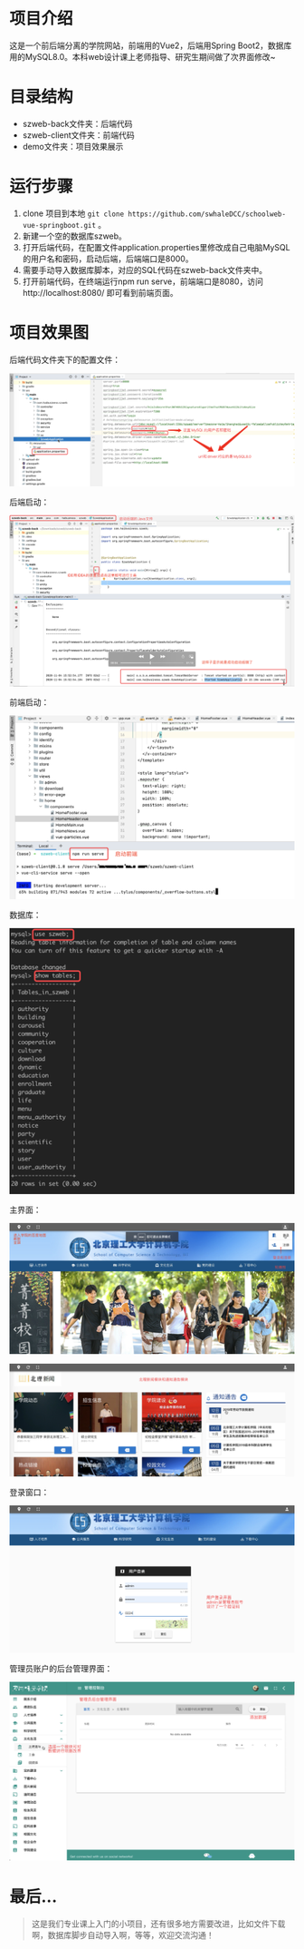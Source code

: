 # 项目介绍

这是一个前后端分离的学院网站，前端用的Vue2，后端用Spring Boot2，数据库用的MySQL8.0。本科web设计课上老师指导、研究生期间做了次界面修改~

# 目录结构

- szweb-back文件夹：后端代码
- szweb-client文件夹：前端代码
- demo文件夹：项目效果展示

# 运行步骤

1. clone 项目到本地 `git clone https://github.com/swhaleDCC/schoolweb-vue-springboot.git` 。
2. 新建一个空的数据库szweb。
3. 打开后端代码，在配置文件application.properties里修改成自己电脑MySQL的用户名和密码，启动后端，后端端口是8000。
4. 需要手动导入数据库脚本，对应的SQL代码在szweb-back文件夹中。
5. 打开前端代码，在终端运行npm run serve，前端端口是8080，访问http://localhost:8080/ 即可看到前端页面。

# 项目效果图

后端代码文件夹下的配置文件：

![配置文件](./demo/配置文件.jpg)

后端启动：

![后端启动](./demo/后端启动.png)

前端启动：

![前端启动](./demo/前端启动.png)

数据库：

![数据库](./demo/数据库.png)

主界面：

![主界面](./demo/主界面1.png)

![主界面](./demo/主界面2.png)

登录窗口：

![登录界面](./demo/登录界面.png)

管理员账户的后台管理界面：

![后台管理界面](./demo/后台管理界面.png)

# 最后...
>这是我们专业课上入门的小项目，还有很多地方需要改进，比如文件下载啊，数据库脚步自动导入啊，等等，欢迎交流沟通！